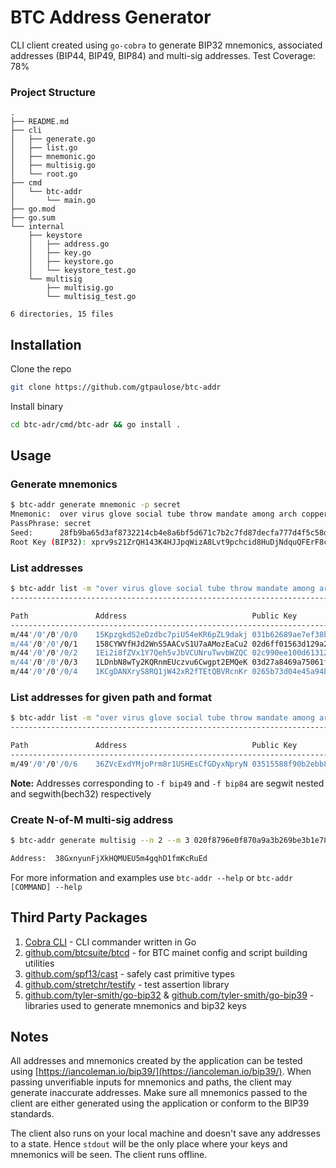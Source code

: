 # BTC Address Generator

CLI client created using `go-cobra` to generate BIP32 mnemonics, associated addresses (BIP44, BIP49, BIP84) and multi-sig addresses.
Test Coverage: 78%

### Project Structure
```
.
├── README.md
├── cli
│   ├── generate.go
│   ├── list.go
│   ├── mnemonic.go
│   ├── multisig.go
│   └── root.go
├── cmd
│   └── btc-addr
│       └── main.go
├── go.mod
├── go.sum
└── internal
    ├── keystore
    │   ├── address.go
    │   ├── key.go
    │   ├── keystore.go
    │   └── keystore_test.go
    └── multisig
        ├── multisig.go
        └── multisig_test.go

6 directories, 15 files
```
## Installation

Clone the repo
```bash
git clone https://github.com/gtpaulose/btc-addr
```

Install binary
```bash
cd btc-adr/cmd/btc-adr && go install .
```

## Usage

### Generate mnemonics
```bash
$ btc-addr generate mnemonic -p secret
Mnemonic:  over virus glove social tube throw mandate among arch copper include evoke
PassPhrase: secret
Seed:      28fb9ba65d3af8732214cb4e8a6bf5d671c7b2c7fd87decfa777d4f5c58d3ed8cd856621dae448f831cefabbf975678f1069d890aa61c81f28ff8cbd59e68151
Root Key (BIP32): xprv9s21ZrQH143K4HJJpqWizA8Lvt9pchcid8HuDjNdquQFErF8c55vU6nLLMpSgbLVfWffYzLb1oQRMbJijGg6d6LmnJPxNX9yZwDCqpKHnJD
```

### List addresses
```bash
$ btc-addr list -m "over virus glove social tube throw mandate among arch copper include evoke" -n 5     
-----------------------------------------------------------------------------------------------------------------------------------------------------------------------------

Path               Address                            Public Key                                                         Private Key
-----------------------------------------------------------------------------------------------------------------------------------------------------------------------------
m/44'/0'/0'/0/0    15KpzgkdS2eDzdbc7piU54eKR6pZL9dakj 031b62689ae7ef38bb0b2e5f5e6536b209b3e524600e50804727674c1516f064e9 Kxqnj8oqfE1WUhHtQqSQxgRusFdBuP57KN8rHLdnHQoHqWaW8G3i
m/44'/0'/0'/0/1    158CYWVfHJd2WnS5AACvS1U7aAMozEaCu2 02d6ff01563d129a292775bafac94fed9f73cf93d5cf8c38a4d855677c81f40c84 Ky96EeFSYW1X15VbXQzN1pKk9KkvRCCut7Pjtz7f24SzrajyqVCb
m/44'/0'/0'/0/2    1Ei2i8fZVx1Y7Qeh5vJbVCUNruTwvbWZQC 02c990ee100d613129e80feb726a3e29cc5e850541a45552ea19cc1f187913c9b0 KwGhXAdFRbL4mLk2X6U2SCAeJQ1zkJs3PnWNBBFaEDJdfLUHABUd
m/44'/0'/0'/0/3    1LDnbN8wTy2KQRnmEUczvu6Cwgpt2EMQeK 03d27a8469a75061f60f80fd9a27c6e523ae982f339b0d9f934b3c7b5e4f275946 KxKTz8tu6ASC8FXSVDUzx6V4wNdXhQAag9NrNmdWFBHXgEb5Rts4
m/44'/0'/0'/0/4    1KCgDANXryS8RQ1jW42xR2fTEtQBVRcnKr 0265b73d04e45a94b0303abba8838795adbe4b61290129b6bd0f0b053ae976184c L1ULx9faVXtvJZ4GaMxtsjLSVyJiHzFyX9nKC39FZwxBSN4mUv23
```

### List addresses for given path and format
```bash
$ btc-addr list -m "over virus glove social tube throw mandate among arch copper include evoke" -f bip49 -p "m/49'/0'/0'/0/6"
-----------------------------------------------------------------------------------------------------------------------------------------------------------------------------

Path               Address                            Public Key                                                         Private Key
-----------------------------------------------------------------------------------------------------------------------------------------------------------------------------
m/49'/0'/0'/0/6    36ZVcExdYMjoPrm8r1USHEsCfGDyxNpryN 03515588f90b2ebb8a4755597e82bafdd12148d384eba8bd152da423e23dc6a58e KwM5GGaFi1NVdm5ViGHFKvXLf8PbESyeLZusH77eCDoGfk4CGzXb
```

**Note:** Addresses corresponding to `-f bip49` and `-f bip84` are segwit nested and segwith(bech32) respectively

### Create N-of-M multi-sig address
```bash
$ btc-addr generate multisig --n 2 --m 3 020f8796e0f870a9a3b269be3b1e78e380c9b569885f0de98a9ff061c4a66e79d2 02dfa8990f3f015ff20e9b31b85ea36d47470220615fb2ac1597e20fc830727b25 03fbfbdc5df9c60e4b747805552686199e85299a5e87804dbb66a14597ddabcf29

Address:  38GxnyunFjXkHQMUEU5m4gqhD1fmKcRuEd
```

For more information and examples use `btc-addr --help` or `btc-addr [COMMAND] --help`

## Third Party Packages
1. [Cobra CLI](https://github.com/spf13/cobra) - CLI commander written in Go
2. [github.com/btcsuite/btcd](https://github.com/btcsuite/btcd/tree/master/btcec) - for BTC mainet config and script building utilities
3. [github.com/spf13/cast](https://github.com/spf13/cast) - safely cast primitive types
4. [github.com/stretchr/testify](https://github.com/stretchr/testify) - test assertion library
5. [github.com/tyler-smith/go-bip32](https://github.com/tyler-smith/go-bip32) & [github.com/tyler-smith/go-bip39](https://github.com/tyler-smith/go-bip39) - libraries used to generate mnemonics and bip32 keys

## Notes
All addresses and mnemonics created by the application can be tested using [https://iancoleman.io/bip39/](https://iancoleman.io/bip39/). When passing unverifiable inputs for mnemonics and paths, the client may generate inaccurate addresses. Make sure all mnemonics passed to the client are either generated using the application or conform to the BIP39 standards. 

The client also runs on your local machine and doesn't save any addresses to a state. Hence `stdout` will be the only place where your keys and mnemonics will be seen. The client runs offline. 